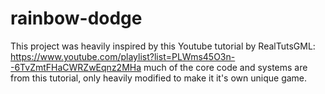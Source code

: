 # rainbow-dodge
This project was heavily inspired by this Youtube tutorial by RealTutsGML: https://www.youtube.com/playlist?list=PLWms45O3n--6TvZmtFHaCWRZwEqnz2MHa
much of the core code and systems are from this tutorial, only heavily modified to make it it's own unique game.
